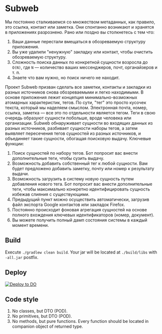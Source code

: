 # Subweb

Мы постоянно сталкиваемся со множеством метаданных, как правило, это ссылка, контакт или заметка.
Они спонтанно возникают и хранятся в приложениях разрознено. Рано или поздно вы столкнетесь с тем
что:

1. Ваши данные перестали вмещаться в обозреваемую структуру приложения.
2. Вы уже удалили "ненужную" закладку или контакт, чтобы очистить обозреваемую структуру.
3. Сложность поиска данных по конкретной сущности возросла до `O(N)`, где `N` — количество ваших
   мессенджеров, почт, органайзеров и т. п.
4. Знаете что вам нужно, но поиск ничего не находит.

Проект Subweb призван сделать все заметки, контакты и закладки из разных источников снова
обозреваемыми и легко находимыми. В основе приложения лежит концепция минимально-возможных атомарных
характеристик, тегов. По сути, "тег" это просто кусочек текста, который мы наделяем смыслом.
Электронная почта, номер, ссылка, заметка — все это по отдельности является тегом. Теги в свою
очередь образуют сущности побольше, вроде человека или организации. Subweb обнаруживает сущности во
входящих данных из разных источников, разбивает сущности наборы тегов, а затем выявляет пересечения
тегов сущностей из разных источников, и объединяет такие сущности, обогащая поисковую выдачу.
Ключевые функции:

1. Поиск сущностей по набору тегов. Бот попросит вас внести дополнительные теги, чтобы сузить
   выдачу.
2. Возможность добавить собственный тег к любой сущности. Вам будет предложено добавить заметку,
   почту или номер к результату выдачи.
3. Возможность загрузить в систему новую сущность путем добавления нового тега. Бот попросит вас
   внести дополнительные теги, чтобы максимально конкретно идентифицировать сущность избежав слияния
   с существующими.
4. Предыдущий пункт можно осуществить автоматически, загрузив файл экспорта Google контактов или
   закладок Firefox.
5. Постоянно происходит фоновая агрегация сущностей на основе полного вхождения ключевых
   идентификаторов (номер, документ).
6. Вы можете получить полный дамп состояния системы в каждый момент времени.

## Build

Execute `./gradlew clean build`. Your jar will be located at `./build/libs` with `-all.jar` postfix.

## Deploy

[![Deploy to DO](https://www.deploytodo.com/do-btn-blue-ghost.svg)](https://cloud.digitalocean.com/apps/new?repo=https://github.com/demidko/service/tree/main)

## Code style

1. No classes, but DTO (POD).
2. No primitives, but DTO (POD).
3. No methods, but pure functions. Every function should be located in companion object of returned
   type.


